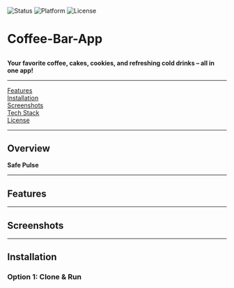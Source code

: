 ![Status](https://img.shields.io/badge/status-in_progress-yellow)
![Platform](https://img.shields.io/badge/platform-Android-green)
![License](https://img.shields.io/badge/license-MIT-blue)

<h1 align="left"> Coffee-Bar-App</h1>

##
<p align="left" width="100%">
  <strong>Your favorite coffee, cakes, cookies, and refreshing cold drinks – all in one app!</strong>
</p>


---
<p align="left">
  <a href="#features">Features</a><br>
  <a href="#installation">Installation</a><br>
  <a href="#screenshots">Screenshots</a><br>
  <a href="#tech-stack">Tech Stack</a><br>
  <a href="#license">License</a>
</p>


---

## Overview

**Safe Pulse**


---

## Features <a name="features"></a>

---

## Screenshots <a name="screenshots"></a>

---

## Installation <a name="installation"></a>

### Option 1: Clone & Run
```bash

